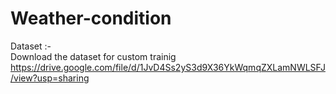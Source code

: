 # Weather-condition
Dataset :- <br>
Download the dataset for custom trainig <br>
https://drive.google.com/file/d/1JvD4Ss2yS3d9X36YkWqmqZXLamNWLSFJ/view?usp=sharing
